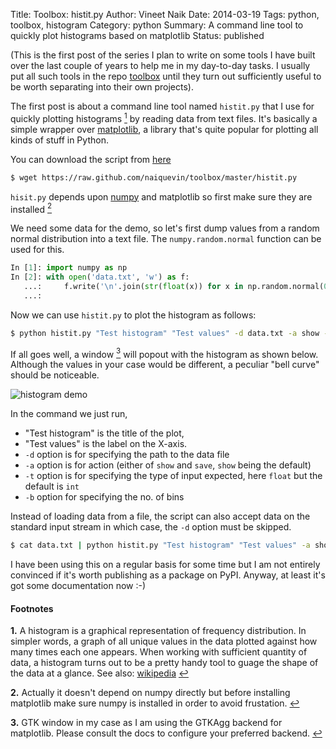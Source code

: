 Title: Toolbox: histit.py
Author: Vineet Naik
Date: 2014-03-19
Tags: python, toolbox, histogram
Category: python
Summary: A command line tool to quickly plot histograms based on matplotlib
Status: published


(This is the first post of the series I plan to write on some tools I
have built over the last couple of years to help me in my day-to-day
tasks. I usually put all such tools in the repo
[toolbox](https://github.com/naiquevin/toolbox) until they turn out
sufficiently useful to be worth separating into their own projects).

The first post is about a command line tool named `histit.py` that I
use for quickly plotting histograms <a id="footnote-1-ref"
href="#footnote-1"><sup>1</sup></a> by reading data from text
files. It's basically a simple wrapper over
[matplotlib](http://matplotlib.org/), a library that's quite popular
for plotting all kinds of stuff in Python.

You can download the script from
[here](https://raw.github.com/naiquevin/toolbox/master/histit.py)

```bash
$ wget https://raw.github.com/naiquevin/toolbox/master/histit.py
```

`hisit.py` depends upon [numpy](http://www.numpy.org/) and matplotlib
so first make sure they are installed <a id="footnote-2-ref"
href="#footnote-2"><sup>2</sup></a>

We need some data for the demo, so let's first dump values from a
random normal distribution into a text file. The `numpy.random.normal`
function can be used for this.

```python
In [1]: import numpy as np
In [2]: with open('data.txt', 'w') as f:
   ...:     f.write('\n'.join(str(float(x)) for x in np.random.normal(0, 0.1, 1000)))
   ...:
```

Now we can use `histit.py` to plot the histogram as follows:

```bash
$ python histit.py "Test histogram" "Test values" -d data.txt -a show -t float -b 100
```

If all goes well, a window <a id="footnote-3-ref"
href="#footnote-3"><sup>3</sup></a> will popout with the histogram as
shown below. Although the values in your case would be different, a
peculiar "bell curve" should be noticeable.

![histogram demo](theme/images/histit-demo.png)

In the command we just run,

* "Test histogram" is the title of the plot,
* "Test values" is the label on the X-axis.
* `-d` option is for specifying the path to the data file
* `-a` option is for action (either of `show` and `save`, `show` being
  the default)
* `-t` option is for specifying the type of input expected, here
  `float` but the default is `int`
* `-b` option for specifying the no. of bins

Instead of loading data from a file, the script can also accept data
on the standard input stream in which case, the `-d` option must be
skipped.

```bash
$ cat data.txt | python histit.py "Test histogram" "Test values" -a show -t float -b 100
```

I have been using this on a regular basis for some time but I am not
entirely convinced if it's worth publishing as a package on
PyPI. Anyway, at least it's got some documentation now :-)


#### Footnotes

<b id="footnote-1">1.</b> A histogram is a graphical representation of
frequency distribution. In simpler words, a graph of all unique values
in the data plotted against how many times each one appears. When
working with sufficient quantity of data, a histogram turns out to be
a pretty handy tool to guage the shape of the data at a
glance. See also: [wikipedia](http://en.wikipedia.org/wiki/Histogram) <a
href="#footnote-1-ref">&#8617;</a>

<b id="footnote-2">2.</b> Actually it doesn't depend on numpy directly
but before installing matplotlib make sure numpy is installed in order
to avoid frustation. [&#8617;](#footnote-2-ref)

<b id="footnote-3">3.</b> GTK window in my case as I am using the GTKAgg backend for
matplotlib. Please consult the docs to configure your preferred
backend. [&#8617;](#footnote-3-ref)
